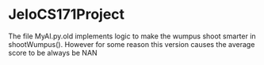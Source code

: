 # JeloCS171Project

The file MyAI.py.old implements logic to make the wumpus shoot smarter in shootWumpus(). However for some reason this version causes the average score to be always be NAN 
